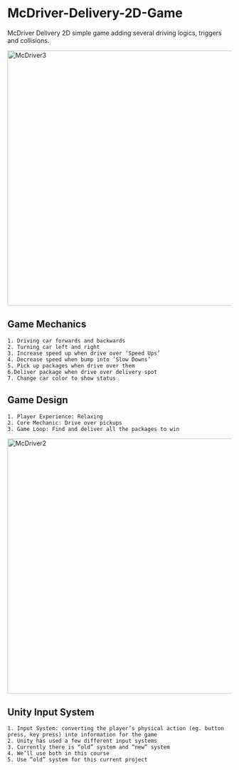 # McDriver-Delivery-2D-Game
McDriver Delivery 2D simple game adding several driving logics, triggers and collisions.

<img width="572" alt="McDriver3" src="https://user-images.githubusercontent.com/23366804/174949946-8913ec08-8ccb-47ae-88cc-fe341d7bb446.png">

## Game Mechanics
    1. Driving car forwards and backwards
    2. Turning car left and right
    3. Increase speed up when drive over ‘Speed Ups’
    4. Decrease speed when bump into ‘Slow Downs’
    5. Pick up packages when drive over them
    6.Deliver package when drive over delivery spot
    7. Change car color to show status

## Game Design
    1. Player Experience: Relaxing
    2. Core Mechanic: Drive over pickups
    3. Game Loop: Find and deliver all the packages to win

<img width="572" alt="McDriver2" src="https://user-images.githubusercontent.com/23366804/174949951-75b7d2e8-4ac0-4907-ba36-d0d84178216e.png">

## Unity Input System
    1. Input System: converting the player’s physical action (eg. button press, key press) into information for the game
    2. Unity has used a few different input systems 
    3. Currently there is “old” system and “new” system
    4. We’ll use both in this course
    5. Use “old” system for this current project
